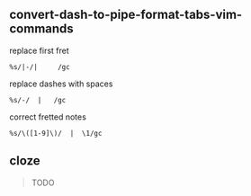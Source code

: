 ## convert-dash-to-pipe-format-tabs-vim-commands

replace first fret
```
%s/|-/|     /gc
```

replace dashes with spaces
```
%s/-/  |   /gc
```

correct fretted notes
```
%s/\([1-9]\)/  |  \1/gc
```

## cloze
> TODO
